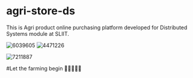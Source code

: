 # agri-store-ds
This is Agri product online purchasing platform developed for Distributed Systems module at SLIIT.

![6039605](https://user-images.githubusercontent.com/89182652/166509467-14a9fd00-466e-4fee-8299-78ba2f7e4e89.png)
![4471226](https://user-images.githubusercontent.com/89182652/166509621-090735b3-5b0c-4c15-81b3-2353f96a5982.png)

![7211887](https://user-images.githubusercontent.com/89182652/166509796-e2bbdd71-1d11-4e7f-9ca2-dd1b8ec4d3b2.gif)

#Let the farming begin 💪💪💪💪💪
